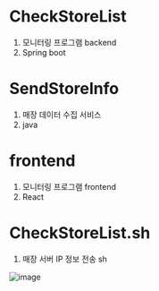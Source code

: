 # CheckStoreList
1. 모니터링 프로그램 backend
2. Spring boot
   
# SendStoreInfo
1. 매장 데이터 수집 서비스 
2. java 

# frontend
1. 모니터링 프로그램 frontend 
2. React

# CheckStoreList.sh
1. 매장 서버 IP 정보 전송 sh

![image](https://github.com/user-attachments/assets/f3f775fa-8268-40bf-864a-6f23d8cdf88d)
